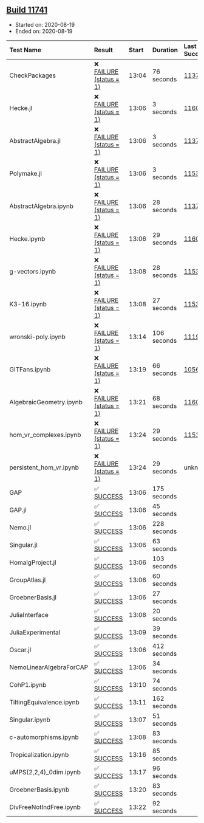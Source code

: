 ## [Build 11741](https://oscarci.mathematik.uni-kl.de/job/oscar/11741/)

* Started on: 2020-08-19
* Ended on: 2020-08-19

| Test Name    | Result | Start | Duration | Last Success | First Failure |
|:-------------|:-------|:------|:---------|:-------------|:--------------|
| CheckPackages | ❌ [FAILURE (status = 1)](https://oscarci.mathematik.uni-kl.de/job/oscar/11741/artifact/logs/build-11741/CheckPackages.log) | 13:04 | 76 seconds | [11376](https://oscarci.mathematik.uni-kl.de/job/oscar/11376/) | [11377](https://oscarci.mathematik.uni-kl.de/job/oscar/11377/) |
| Hecke.jl | ❌ [FAILURE (status = 1)](https://oscarci.mathematik.uni-kl.de/job/oscar/11741/artifact/logs/build-11741/Hecke.jl.log) | 13:06 | 3 seconds | [11602](https://oscarci.mathematik.uni-kl.de/job/oscar/11602/) | [11603](https://oscarci.mathematik.uni-kl.de/job/oscar/11603/) |
| AbstractAlgebra.jl | ❌ [FAILURE (status = 1)](https://oscarci.mathematik.uni-kl.de/job/oscar/11741/artifact/logs/build-11741/AbstractAlgebra.jl.log) | 13:06 | 3 seconds | [11376](https://oscarci.mathematik.uni-kl.de/job/oscar/11376/) | [11377](https://oscarci.mathematik.uni-kl.de/job/oscar/11377/) |
| Polymake.jl | ❌ [FAILURE (status = 1)](https://oscarci.mathematik.uni-kl.de/job/oscar/11741/artifact/logs/build-11741/Polymake.jl.log) | 13:06 | 3 seconds | [11532](https://oscarci.mathematik.uni-kl.de/job/oscar/11532/) | [11533](https://oscarci.mathematik.uni-kl.de/job/oscar/11533/) |
| AbstractAlgebra.ipynb | ❌ [FAILURE (status = 1)](https://oscarci.mathematik.uni-kl.de/job/oscar/11741/artifact/logs/build-11741/AbstractAlgebra.ipynb.log) | 13:06 | 28 seconds | [11376](https://oscarci.mathematik.uni-kl.de/job/oscar/11376/) | [11377](https://oscarci.mathematik.uni-kl.de/job/oscar/11377/) |
| Hecke.ipynb | ❌ [FAILURE (status = 1)](https://oscarci.mathematik.uni-kl.de/job/oscar/11741/artifact/logs/build-11741/Hecke.ipynb.log) | 13:06 | 29 seconds | [11602](https://oscarci.mathematik.uni-kl.de/job/oscar/11602/) | [11603](https://oscarci.mathematik.uni-kl.de/job/oscar/11603/) |
| g-vectors.ipynb | ❌ [FAILURE (status = 1)](https://oscarci.mathematik.uni-kl.de/job/oscar/11741/artifact/logs/build-11741/g-vectors.ipynb.log) | 13:08 | 28 seconds | [11532](https://oscarci.mathematik.uni-kl.de/job/oscar/11532/) | [11533](https://oscarci.mathematik.uni-kl.de/job/oscar/11533/) |
| K3-16.ipynb | ❌ [FAILURE (status = 1)](https://oscarci.mathematik.uni-kl.de/job/oscar/11741/artifact/logs/build-11741/K3-16.ipynb.log) | 13:08 | 27 seconds | [11532](https://oscarci.mathematik.uni-kl.de/job/oscar/11532/) | [11533](https://oscarci.mathematik.uni-kl.de/job/oscar/11533/) |
| wronski-poly.ipynb | ❌ [FAILURE (status = 1)](https://oscarci.mathematik.uni-kl.de/job/oscar/11741/artifact/logs/build-11741/wronski-poly.ipynb.log) | 13:14 | 106 seconds | [11192](https://oscarci.mathematik.uni-kl.de/job/oscar/11192/) | [11193](https://oscarci.mathematik.uni-kl.de/job/oscar/11193/) |
| GITFans.ipynb | ❌ [FAILURE (status = 1)](https://oscarci.mathematik.uni-kl.de/job/oscar/11741/artifact/logs/build-11741/GITFans.ipynb.log) | 13:19 | 66 seconds | [10566](https://oscarci.mathematik.uni-kl.de/job/oscar/10566/) | [10567](https://oscarci.mathematik.uni-kl.de/job/oscar/10567/) |
| AlgebraicGeometry.ipynb | ❌ [FAILURE (status = 1)](https://oscarci.mathematik.uni-kl.de/job/oscar/11741/artifact/logs/build-11741/AlgebraicGeometry.ipynb.log) | 13:21 | 68 seconds | [11602](https://oscarci.mathematik.uni-kl.de/job/oscar/11602/) | [11603](https://oscarci.mathematik.uni-kl.de/job/oscar/11603/) |
| hom_vr_complexes.ipynb | ❌ [FAILURE (status = 1)](https://oscarci.mathematik.uni-kl.de/job/oscar/11741/artifact/logs/build-11741/hom_vr_complexes.ipynb.log) | 13:24 | 29 seconds | [11532](https://oscarci.mathematik.uni-kl.de/job/oscar/11532/) | [11533](https://oscarci.mathematik.uni-kl.de/job/oscar/11533/) |
| persistent_hom_vr.ipynb | ❌ [FAILURE (status = 1)](https://oscarci.mathematik.uni-kl.de/job/oscar/11741/artifact/logs/build-11741/persistent_hom_vr.ipynb.log) | 13:24 | 29 seconds | unknown | unknown |
| GAP | ✅ [SUCCESS](https://oscarci.mathematik.uni-kl.de/job/oscar/11741/artifact/logs/build-11741/GAP.log) | 13:06 | 175 seconds |  |  |
| GAP.jl | ✅ [SUCCESS](https://oscarci.mathematik.uni-kl.de/job/oscar/11741/artifact/logs/build-11741/GAP.jl.log) | 13:06 | 45 seconds |  |  |
| Nemo.jl | ✅ [SUCCESS](https://oscarci.mathematik.uni-kl.de/job/oscar/11741/artifact/logs/build-11741/Nemo.jl.log) | 13:06 | 228 seconds |  |  |
| Singular.jl | ✅ [SUCCESS](https://oscarci.mathematik.uni-kl.de/job/oscar/11741/artifact/logs/build-11741/Singular.jl.log) | 13:06 | 63 seconds |  |  |
| HomalgProject.jl | ✅ [SUCCESS](https://oscarci.mathematik.uni-kl.de/job/oscar/11741/artifact/logs/build-11741/HomalgProject.jl.log) | 13:06 | 103 seconds |  |  |
| GroupAtlas.jl | ✅ [SUCCESS](https://oscarci.mathematik.uni-kl.de/job/oscar/11741/artifact/logs/build-11741/GroupAtlas.jl.log) | 13:06 | 60 seconds |  |  |
| GroebnerBasis.jl | ✅ [SUCCESS](https://oscarci.mathematik.uni-kl.de/job/oscar/11741/artifact/logs/build-11741/GroebnerBasis.jl.log) | 13:06 | 27 seconds |  |  |
| JuliaInterface | ✅ [SUCCESS](https://oscarci.mathematik.uni-kl.de/job/oscar/11741/artifact/logs/build-11741/JuliaInterface.log) | 13:08 | 20 seconds |  |  |
| JuliaExperimental | ✅ [SUCCESS](https://oscarci.mathematik.uni-kl.de/job/oscar/11741/artifact/logs/build-11741/JuliaExperimental.log) | 13:09 | 39 seconds |  |  |
| Oscar.jl | ✅ [SUCCESS](https://oscarci.mathematik.uni-kl.de/job/oscar/11741/artifact/logs/build-11741/Oscar.jl.log) | 13:06 | 412 seconds |  |  |
| NemoLinearAlgebraForCAP | ✅ [SUCCESS](https://oscarci.mathematik.uni-kl.de/job/oscar/11741/artifact/logs/build-11741/NemoLinearAlgebraForCAP.log) | 13:06 | 34 seconds |  |  |
| CohP1.ipynb | ✅ [SUCCESS](https://oscarci.mathematik.uni-kl.de/job/oscar/11741/artifact/logs/build-11741/CohP1.ipynb.log) | 13:10 | 74 seconds |  |  |
| TiltingEquivalence.ipynb | ✅ [SUCCESS](https://oscarci.mathematik.uni-kl.de/job/oscar/11741/artifact/logs/build-11741/TiltingEquivalence.ipynb.log) | 13:11 | 162 seconds |  |  |
| Singular.ipynb | ✅ [SUCCESS](https://oscarci.mathematik.uni-kl.de/job/oscar/11741/artifact/logs/build-11741/Singular.ipynb.log) | 13:07 | 51 seconds |  |  |
| c-automorphisms.ipynb | ✅ [SUCCESS](https://oscarci.mathematik.uni-kl.de/job/oscar/11741/artifact/logs/build-11741/c-automorphisms.ipynb.log) | 13:08 | 83 seconds |  |  |
| Tropicalization.ipynb | ✅ [SUCCESS](https://oscarci.mathematik.uni-kl.de/job/oscar/11741/artifact/logs/build-11741/Tropicalization.ipynb.log) | 13:16 | 85 seconds |  |  |
| uMPS(2,2,4)_0dim.ipynb | ✅ [SUCCESS](https://oscarci.mathematik.uni-kl.de/job/oscar/11741/artifact/logs/build-11741/uMPS-2-2-4-_0dim.ipynb.log) | 13:17 | 96 seconds |  |  |
| GroebnerBasis.ipynb | ✅ [SUCCESS](https://oscarci.mathematik.uni-kl.de/job/oscar/11741/artifact/logs/build-11741/GroebnerBasis.ipynb.log) | 13:20 | 83 seconds |  |  |
| DivFreeNotIndFree.ipynb | ✅ [SUCCESS](https://oscarci.mathematik.uni-kl.de/job/oscar/11741/artifact/logs/build-11741/DivFreeNotIndFree.ipynb.log) | 13:22 | 92 seconds |  |  |
